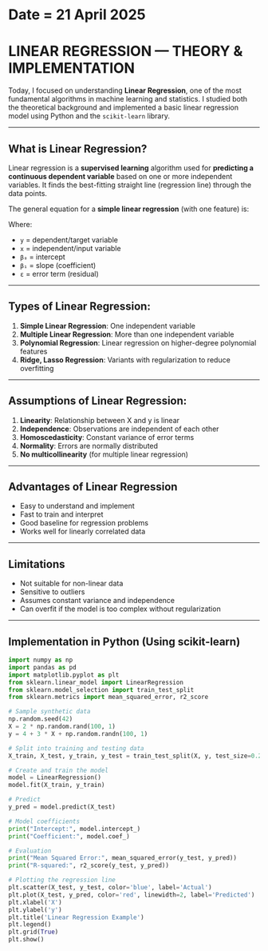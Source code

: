 # Date = 21 April 2025  
# LINEAR REGRESSION — THEORY & IMPLEMENTATION  

Today, I focused on understanding **Linear Regression**, one of the most fundamental algorithms in machine learning and statistics. I studied both the theoretical background and implemented a basic linear regression model using Python and the `scikit-learn` library.

---

## What is Linear Regression?

Linear regression is a **supervised learning** algorithm used for **predicting a continuous dependent variable** based on one or more independent variables. It finds the best-fitting straight line (regression line) through the data points.

The general equation for a **simple linear regression** (with one feature) is:


Where:  
- `y` = dependent/target variable  
- `x` = independent/input variable  
- `β₀` = intercept  
- `β₁` = slope (coefficient)  
- `ε` = error term (residual)

---

## Types of Linear Regression:

1. **Simple Linear Regression**: One independent variable  
2. **Multiple Linear Regression**: More than one independent variable  
3. **Polynomial Regression**: Linear regression on higher-degree polynomial features  
4. **Ridge, Lasso Regression**: Variants with regularization to reduce overfitting

---

## Assumptions of Linear Regression:

1. **Linearity**: Relationship between X and y is linear  
2. **Independence**: Observations are independent of each other  
3. **Homoscedasticity**: Constant variance of error terms  
4. **Normality**: Errors are normally distributed  
5. **No multicollinearity** (for multiple linear regression)

---

## Advantages of Linear Regression

- Easy to understand and implement  
- Fast to train and interpret  
- Good baseline for regression problems  
- Works well for linearly correlated data

---

## Limitations

- Not suitable for non-linear data  
- Sensitive to outliers  
- Assumes constant variance and independence  
- Can overfit if the model is too complex without regularization

---

## Implementation in Python (Using scikit-learn)

```python
import numpy as np
import pandas as pd
import matplotlib.pyplot as plt
from sklearn.linear_model import LinearRegression
from sklearn.model_selection import train_test_split
from sklearn.metrics import mean_squared_error, r2_score

# Sample synthetic data
np.random.seed(42)
X = 2 * np.random.rand(100, 1)
y = 4 + 3 * X + np.random.randn(100, 1)

# Split into training and testing data
X_train, X_test, y_train, y_test = train_test_split(X, y, test_size=0.2, random_state=42)

# Create and train the model
model = LinearRegression()
model.fit(X_train, y_train)

# Predict
y_pred = model.predict(X_test)

# Model coefficients
print("Intercept:", model.intercept_)
print("Coefficient:", model.coef_)

# Evaluation
print("Mean Squared Error:", mean_squared_error(y_test, y_pred))
print("R-squared:", r2_score(y_test, y_pred))

# Plotting the regression line
plt.scatter(X_test, y_test, color='blue', label='Actual')
plt.plot(X_test, y_pred, color='red', linewidth=2, label='Predicted')
plt.xlabel('X')
plt.ylabel('y')
plt.title('Linear Regression Example')
plt.legend()
plt.grid(True)
plt.show()
